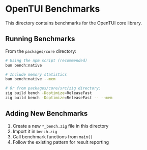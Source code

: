 # OpenTUI Benchmarks

This directory contains benchmarks for the OpenTUI core library.

## Running Benchmarks

From the `packages/core` directory:

```bash
# Using the npm script (recommended)
bun bench:native

# Include memory statistics
bun bench:native --mem

# Or from packages/core/src/zig directory:
zig build bench -Doptimize=ReleaseFast
zig build bench -Doptimize=ReleaseFast -- --mem
```

## Adding New Benchmarks

1. Create a new `*_bench.zig` file in this directory
2. Import it in `bench.zig`
3. Call benchmark functions from `main()`
4. Follow the existing pattern for result reporting

